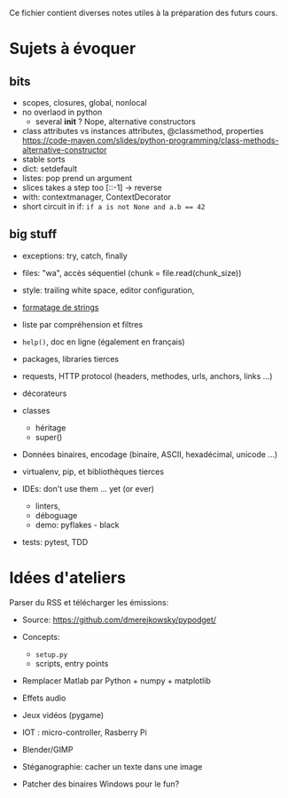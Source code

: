 Ce fichier contient diverses notes utiles à la préparation des futurs cours.

# Sujets à évoquer

## bits

* scopes, closures, global, nonlocal
* no overlaod in python
   * several __init__ ? Nope, alternative constructors
* class attributes vs instances attributes, @classmethod, properties
   https://code-maven.com/slides/python-programming/class-methods-alternative-constructor
* stable sorts
* dict: setdefault
* listes: pop prend un argument
* slices takes a step too [::-1] -> reverse
* with: contextmanager, ContextDecorator
* short circuit in if: `if a is not None and a.b == 42`

## big stuff

* exceptions: try, catch, finally
* files: "wa", accès séquentiel (chunk = file.read(chunk_size))
* style: trailing white space, editor configuration,
* [formatage de strings](fragments/format.md)
* liste par compréhension et filtres
* `help()`, doc en ligne (également en français)

* packages, libraries tierces
* requests, HTTP protocol (headers, methodes, urls, anchors, links ...)

* décorateurs
* classes
    * héritage
    * super()

* Données binaires, encodage (binaire, ASCII, hexadécimal, unicode ...)

* virtualenv, pip, et bibliothèques tierces

* IDEs: don't use them ... yet (or ever)
    * linters,
    * déboguage
    * demo: pyflakes - black

* tests: pytest, TDD


# Idées d'ateliers

Parser du RSS et télécharger les émissions:

  * Source: https://github.com/dmerejkowsky/pypodget/
  * Concepts:
     * `setup.py`
     * scripts, entry points

* Remplacer Matlab par Python + numpy + matplotlib
* Effets audio
* Jeux vidéos (pygame)
* IOT : micro-controller, Rasberry Pi
* Blender/GIMP
* Stéganographie: cacher un texte dans une image

* Patcher des binaires Windows pour le fun?
